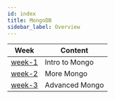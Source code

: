 ```yaml
---
id: index
title: MongoDB
sidebar_label: Overview
---
```


| Week                         | Content        |
| ---------------------------- | -------------- |
| [week-1](./week-1/lesson.md) | Intro to Mongo |
| [week-2](./week-2/lesson.md) | More Mongo     |
| [week-3](./week-3/lesson.md) | Advanced Mongo |
